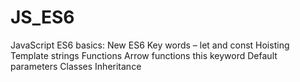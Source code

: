 # JS_ES6
JavaScript ES6 basics:
New ES6 Key words – let and const
Hoisting
Template strings
Functions
  Arrow functions
  this keyword 
  Default parameters
Classes
  Inheritance

